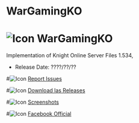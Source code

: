 # WarGamingKO

# ![Icon](http://icons.iconarchive.com/icons/3xhumed/mega-games-pack-35/32/Knight-Online-World-3-icon.png "KO") WarGamingKO
Implementation of Knight Online Server Files 1.534, 

* Release Date: ????/??/??

#![Icon](https://cdn2.iconfinder.com/data/icons/flat-ui-2-1/1451/uiicons-51-32.png "IS") [Report Issues](https://github.com/WarGamingKO/WarGamingKO/issues "Issues")

#![Icon](https://cdn1.iconfinder.com/data/icons/hawcons/32/698392-icon-129-cloud-download-32.png "DW") [Download  las Releases](https://github.com/WarGamingKO/WarGamingKO/releases "Releases")

#![Icon](https://cdn2.iconfinder.com/data/icons/ballicons-2-vol-2/100/picture-32.png "PIC") [Screenshots](https://www.facebook.com/WarGamingKO//photos "Album")

#![Icon](https://cdn2.iconfinder.com/data/icons/social-18/512/Facebook-2-32.png "FB")   [Facebook Official](https://www.facebook.com/WarGamingKO/ "Facebook")


